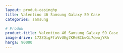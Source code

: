 ```yaml
---
layout: produk-casinghp
title: Valentino 46 Samsung Galaxy S9 Case
categories: samsung

# Produk
product-title: Valentino 46 Samsung Galaxy S9 Case
image-drive: 172ZQigFfaVvUEg7KReBIbwGi7qwojYRh
harga: 90000
---
```

